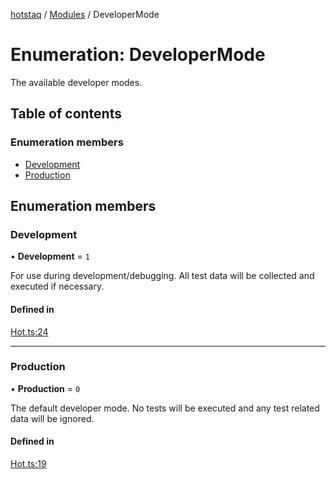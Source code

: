 [hotstaq](../README.md) / [Modules](../modules.md) / DeveloperMode

# Enumeration: DeveloperMode

The available developer modes.

## Table of contents

### Enumeration members

- [Development](DeveloperMode.md#development)
- [Production](DeveloperMode.md#production)

## Enumeration members

### Development

• **Development** = `1`

For use during development/debugging. All test data will
be collected and executed if necessary.

#### Defined in

[Hot.ts:24](https://github.com/OurFreeLight/HotStaq/blob/1bc3620/src/Hot.ts#L24)

___

### Production

• **Production** = `0`

The default developer mode. No tests will be executed and
any test related data will be ignored.

#### Defined in

[Hot.ts:19](https://github.com/OurFreeLight/HotStaq/blob/1bc3620/src/Hot.ts#L19)
